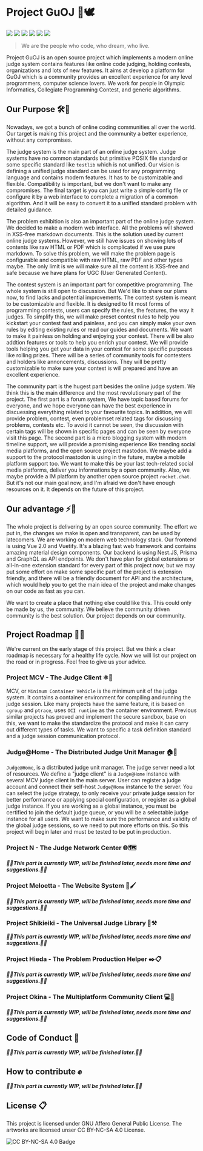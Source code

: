 # Project GuOJ 🔭🕊️

![](https://img.shields.io/github/contributors/guoj-dev/GuOJ)
![](https://img.shields.io/github/license/guoj-dev/GuOJ)
![](https://img.shields.io/github/forks/guoj-dev/GuOJ)
![](https://img.shields.io/github/stars/guoj-dev/GuOJ)
![](https://img.shields.io/github/issues/guoj-dev/GuOJ)
![](https://img.shields.io/github/issues-pr/guoj-dev/GuOJ)

> We are the people who code, who dream, who live.

Project GuOJ is an open source project which implements a modern online judge system contains features like online code judging, holding contests, organizations and lots of new features. It aims at develop a platform for GuOJ which is a community provides an excellent experience for any level programmers, computer science lovers. We work for people in Olympic Informatics, Collegiate Programming Contest, and generic algorithms.

## Our Purpose 🛠️💭

Nowadays, we got a bunch of online coding communities all over the world. Our target is making this project and the community a better experience, without any compromises.

The judge system is the main part of an online judge system. Judge systems have no common standards but primitive POSIX file standard or some specific standard like ```testlib``` which is not unified. Our vision is defining a unified judge standard can be used for any programming language and contains modern features. It has to be customizable and flexible. Compatibility is important, but we don't want to make any compromises. The final target is you can just write a simple config file or configure it by a web interface to complete a migration of a common algorithm. And it will be easy to convert it to a unified standard problem with detailed guidance.

The problem exhibition is also an important part of the online judge system. We decided to make a modern web interface. All the problems will showed in XSS-free markdown documents. This is the solution used by current online judge systems. However, we still have issues on showing lots of contents like raw HTML or PDF which is complicated if we use pure markdown. To solve this problem, we will make the problem page is configurable and compatible with raw HTML, raw PDF and other types maybe. The only limit is we will make sure all the content is XSS-free and safe because we have plans for UGC (User Generated Content).

The contest system is an important part for competitive programming. The whole system is still open to discussion. But We'd like to share our plans now, to find lacks and potential improvements. The contest system is meant to be customizable and flexible. It is designed to fit most forms of programming contests, users can specify the rules, the features, the way it judges. To simplify this, we will make preset contest rules to help you kickstart your contest fast and painless, and you can simply make your own rules by editing existing rules or read our guides and documents. We want to make it painless on holding and enjoying your contest. There will be also addtion features or tools to help you enrich your contest. We will provide tools helping you get your data in your contest for some specific purposes like rolling prizes. There will be a series of community tools for contesters and holders like annoncements, discussions. They will be pretty customizable to make sure your contest is will prepared and have an excellent experience.

The community part is the hugest part besides the online judge system. We think this is the main difference and the most revolutionary part of the project. The first part is a forum system, We have topic based forums for everyone, and we hope everyone can have the best experience in discuessing everything related to your favourite topics. In addition, we will provide problem, contest, even problemset related tags for discussing problems, contests etc. To avoid it cannot be seen, the discussion with certain tags will be shown in specific pages and can be seen by everyone visit this page. The second part is a micro blogging system with modern timeline support, we will provide a promising experience like trending social media platforms, and the open source project mastodon. We maybe add a support to the protocol mastodon is using in the future, maybe a mobile platform support too. We want to make this be your last tech-related social media platforms, deliver you informations by a open community. Also, we maybe provide a IM platform by another open source project ```rocket.chat```. But it's not our main goal now, and I'm afraid we don't have enough resources on it. It depends on the future of this project.

## Our advantage ⚡🌌

The whole project is delivering by an open source community. The effort we put in, the changes we make is open and transparent, can be used by latecomers. We are working on modern web technology stack. Our frontend is using Vue 2.0 and Vuetify. It's a blazing fast web framework and contains amazing material design components. Our backend is using Nest.JS, Prisma and GraphQL as API endpoints. We don't have plan for global extensions or all-in-one extension standard for every part of this project now, but we may put some effort on make some specific part of the project is extension friendly, and there will be a friendly document for API and the architecture, which would help you to get the main idea of the project and make changes on our code as fast as you can.

We want to create a place that nothing else could like this. This could only be made by us, the community. We believe the community driven community is the best solution. Our project depends on our community. 

## Project Roadmap 🚥🚧

We're current on the early stage of this project. But we think a clear roadmap is necessary for a healthy life cycle. Now we will list our project on the road or in progress. Feel free to give us your advice.

### Project MCV - The Judge Client ⚛️🔨

MCV, or ```Minimum Container Vehicle``` is the minimum unit of the judge system. It contains a container environment for compiling and running the judge session. Like many projects have the same feature, it is based on ```cgroup``` and ```ptrace```, uses ```OCI runtime``` as the container environment. Previous similar projects has proved and implement the secure sandbox, base on this, we want to make the standardize the protocol and make it can carry out different types of tasks. We want to specific a task definition standard and a judge session communication protocol. 

### Judge@Home - The Distributed Judge Unit Manager 🏠🤝

```Judge@Home```, is a distributed judge unit manager. The judge server need a lot of resources. We define a "judge client" is a ```Judge@Home``` instance with several MCV judge client in the main server. User can register a judge account and connect their self-host ```Judge@Home``` instance to the server. You can select the judge strategy, to only receive your private judge session for better performance or applying special configuration, or register as a global judge instance. If you are working as a global instance, you must be certified to join the default judge queue, or you will be a selectable judge instance for all users. We want to make sure the performance and validity of the global judge sessions, so we need to put more efforts on this. So this project will begin later and must be tested to be put in production.

### Project N - The Judge Network Center 🌐🗺️

**_🚧🚧This part is currently WIP, will be finished later, needs more time and suggestions.🚧🚧_**

### Project Meloetta - The Website System 🎨🖌️

**_🚧🚧This part is currently WIP, will be finished later, needs more time and suggestions.🚧🚧_**

### Project Shikieiki - The Universal Judge Library 🔎⚒️

**_🚧🚧This part is currently WIP, will be finished later, needs more time and suggestions.🚧🚧_**

### Project Hieda - The Problem Production Helper ✒️📋

**_🚧🚧This part is currently WIP, will be finished later, needs more time and suggestions.🚧🚧_**

### Project Okina - The Multiplatform Community Client 💻📱

**_🚧🚧This part is currently WIP, will be finished later, needs more time and suggestions.🚧🚧_**

## Code of Conduct 🤝

**_🚧🚧This part is currently WIP, will be finished later.🚧🚧_**

## How to contribute ✊

**_🚧🚧This part is currently WIP, will be finished later.🚧🚧_**

## License 📋

This project is licensed under GNU Affero General Public License. The artworks are licensed unser CC BY-NC-SA 4.0 License.

![CC BY-NC-SA 4.0 Badge](https://i.creativecommons.org/l/by-nc-sa/4.0/88x31.png)
